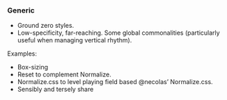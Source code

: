 ### Generic

- Ground zero styles.
- Low-specificity, far-reaching. Some global commonalities (particularly useful when managing vertical rhythm).

Examples:
- Box-sizing
- Reset to complement Normalize.
- Normalize.css to level playing field based @necolas’ Normalize.css.
- Sensibly and tersely share
